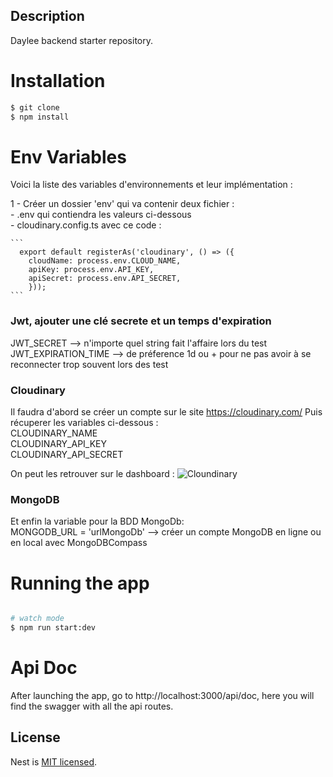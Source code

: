## Description

Daylee backend starter repository.

# Installation

```bash
$ git clone
$ npm install
```

# Env Variables

Voici la liste des variables d'environnements et leur implémentation :

1 - Créer un dossier 'env' qui va contenir deux fichier :<br />
    - .env qui contiendra les valeurs ci-dessous<br />
    - cloudinary.config.ts avec ce code : <br />

    ```
      export default registerAs('cloudinary', () => ({
        cloudName: process.env.CLOUD_NAME,
        apiKey: process.env.API_KEY,
        apiSecret: process.env.API_SECRET,
        }));
    ```


### Jwt, ajouter une clé secrete et un temps d'expiration
JWT_SECRET --> n'importe quel string fait l'affaire lors du test <br />
JWT_EXPIRATION_TIME --> de préference 1d ou + pour ne pas avoir à se reconnecter trop souvent lors des test <br />

### Cloudinary
Il faudra d'abord se créer un compte sur le site https://cloudinary.com/
Puis récuperer les variables ci-dessous :  <br />
CLOUDINARY_NAME <br />
CLOUDINARY_API_KEY <br />
CLOUDINARY_API_SECRET <br />

On peut les retrouver sur le dashboard :
![Cloundinary](https://cloudinary-res.cloudinary.com/image/upload/bo_1px_solid_gray/f_auto/q_auto/docs/prod_env_credentials.png)

### MongoDB
Et enfin la variable pour la BDD MongoDb: <br />
MONGODB_URL = 'urlMongoDb' --> créer un compte MongoDB en ligne ou en local avec MongoDBCompass


# Running the app

```bash

# watch mode
$ npm run start:dev

```

# Api Doc

After launching the app, go to http://localhost:3000/api/doc, here you will find the swagger with all the api routes.

## License

Nest is [MIT licensed](LICENSE).
